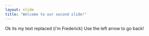 ```yaml
---
layout: slide
title: "Welcome to our second slide!"
---
```

Ok its my text replaced (i'm Frederick)
Use the left arrow to go back!
